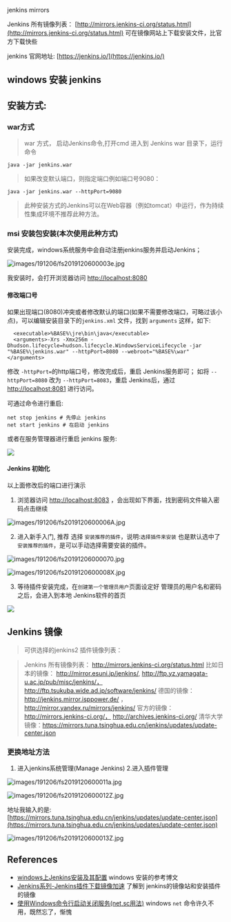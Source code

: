 jenkins mirrors

Jenkins 所有镜像列表： [http://mirrors.jenkins-ci.org/status.html](http://mirrors.jenkins-ci.org/status.html) 可在镜像网站上下载安装文件，比官方下载快些

jenkins 官网地址:  [https://jenkins.io/](https://jenkins.io/) 

## windows 安装  jenkins

## 安装方式: 

### war方式

>war 方式， 启动Jenkins命令,打开cmd 进入到 Jenkins war 目录下，运行命令

```
java -jar jenkins.war
```

> 如果改变默认端口，则指定端口例如端口号9080：

```
java -jar jenkins.war --httpPort=9080
```
> 此种安装方式的Jenkins可以在Web容器（例如tomcat）中运行，作为持续性集成环境不推荐此种方法。 

###  msi 安装包安装(本次使用此种方式)

安装完成，windows系统服务中会自动注册jenkins服务并启动Jenkins；

![images/191206/fs2019120600003e.jpg](images/191206/fs2019120600003e.jpg)

我安装时，会打开浏览器访问 [http://localhost:8080](http://localhost:8080)

#### 修改端口号

如果出现端口(8080)冲突或者修改默认的端口(如果不需要修改端口，可略过该小点)，可以编辑安装目录下的`jenkins.xml` 文件，找到 `arguments` 这样，如下:

```
  <executable>%BASE%\jre\bin\java</executable>
  <arguments>-Xrs -Xmx256m -Dhudson.lifecycle=hudson.lifecycle.WindowsServiceLifecycle -jar "%BASE%\jenkins.war" --httpPort=8080 --webroot="%BASE%\war"</arguments>
```

修改 `-httpPort=`的http端口号，修改完成后，重启 Jenkins服务即可； 
如将 `--httpPort=8080` 改为 `--httpPort=8083`，重启 Jenkins后，通过 [http://localhost:8081](http://localhost:8083) 进行访问。


可通过命令进行重启:

```
net stop jenkins # 先停止 jenkins
net start jenkins # 在启动 jenkins
```

或者在服务管理器进行重启 jenkins 服务:

![](images/191206/fs2019120600005z.jpg)


#### Jenkins 初始化

以上面修改后的端口进行演示

1. 浏览器访问 [http://localhost:8083](http://localhost:8083) ，会出现如下界面，找到密码文件输入密码点击继续

![images/191206/fs2019120600006A.jpg](images/191206/fs2019120600006A.jpg)

2. 进入新手入门, 推荐 选择 `安装推荐的插件`，说明:`选择插件来安装` 也是默认选中了`安装推荐的插件`，是可以手动选择需要安装的插件。

![images/191206/fs20191206000070.jpg](images/191206/fs20191206000070.jpg)

![images/191206/fs2019120600008X.jpg](images/191206/fs2019120600008X.jpg)

3. 等待插件安装完成，在`创建第一个管理员用户`页面设定好 管理员的用户名和密码之后，会进入到本地 Jenkins软件的首页

![](images/191206/fs2019120600010i.jpg)



## Jenkins 镜像

> 可供选择的jenkins2 插件镜像列表：

> Jenkins 所有镜像列表： http://mirrors.jenkins-ci.org/status.html
> 比如日本的镜像： http://mirror.esuni.jp/jenkins/, http://ftp.yz.yamagata-u.ac.jp/pub/misc/jenkins/， http://ftp.tsukuba.wide.ad.jp/software/jenkins/
> 德国的镜像：http://jenkins.mirror.isppower.de/ ， http://mirror.yandex.ru/mirrors/jenkins/
> 官方的镜像：http://mirrors.jenkins-ci.org/， http://archives.jenkins-ci.org/
> 清华大学镜像：https://mirrors.tuna.tsinghua.edu.cn/jenkins/updates/update-center.json


### 更换地址方法

1. 进入jenkins系统管理(Manage Jenkins)
2.进入插件管理

![images/191206/fs2019120600011a.jpg](images/191206/fs2019120600011a.jpg)

![images/191206/fs2019120600012Z.jpg](images/191206/fs2019120600012Z.jpg)

地址我输入的是: [https://mirrors.tuna.tsinghua.edu.cn/jenkins/updates/update-center.json](https://mirrors.tuna.tsinghua.edu.cn/jenkins/updates/update-center.json)

![images/191206/fs2019120600013Z.jpg](images/191206/fs2019120600013Z.jpg)

## References
* [windows上Jenkins安装及其配置](https://www.cnblogs.com/fuxuepan/articles/9525623.html) windows 安装的参考博文
* [Jenkins系列-Jenkins插件下载镜像加速](https://www.cnblogs.com/zhuochong/p/10082498.html) 了解到 jenkins的镜像站和安装插件的镜像
* [使用Windows命令行启动关闭服务(net,sc用法)](https://www.cnblogs.com/qlqwjy/p/8010598.html) windows `net` 命令许久不用，既然忘了，惭愧 